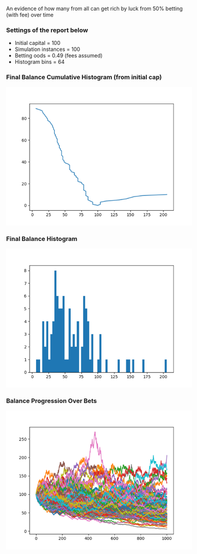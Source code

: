 An evidence of how many from all can get rich by luck from 50% betting (with fee) over time

### Settings of the report below
- Initial capital = 100
- Simulation instances = 100
- Betting oods = 0.49 (fees assumed)
- Histogram bins = 64

### Final Balance Cumulative Histogram (from initial cap)
![](./report/final_balance_cumulative_hist.png)

### Final Balance Histogram
![](./report/final_balance_hist.png)

### Balance Progression Over Bets
![](./report/balance_progression_simulations.png)


